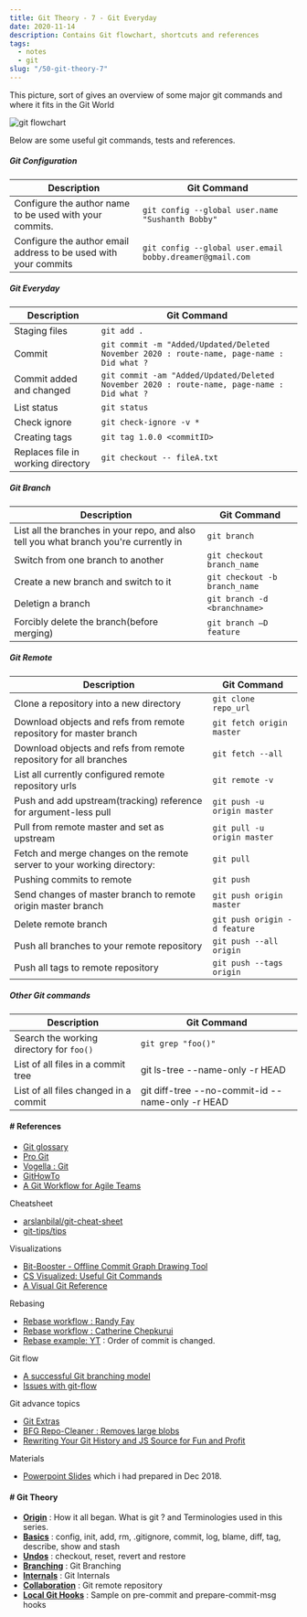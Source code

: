 ```yaml
---
title: Git Theory - 7 - Git Everyday
date: 2020-11-14
description: Contains Git flowchart, shortcuts and references
tags:
  - notes
  - git
slug: "/50-git-theory-7"
---
```


This picture, sort of gives an overview of some major git commands and where it fits in the Git World

![git flowchart](assets/50-git-flowchart.png)  


Below are some useful git commands, tests and references. 

##### Git Configuration 

| Description                                                  | Git Command                                      |
| ------------------------------------------------------------ | ------------------------------------------------ |
| Configure the author name to be used with your commits.      | `git config --global user.name "Sushanth Bobby"` |
| Configure the author email address to be used with your commits | `git config --global user.email bobby.dreamer@gmail.com` |


##### Git Everyday 

| Description                                                  | Git Command                                      |
| ------------------------------------------------------------ | ------------------------------------------------ |
| Staging files            | `git add .`                  |
| Commit                   | `git commit -m "Added/Updated/Deleted November 2020 : route-name, page-name : Did what ?`  |
| Commit added and changed | `git commit -am "Added/Updated/Deleted November 2020 : route-name, page-name : Did what ?` |
| List status              | `git status`                 |
| Check ignore             | `git check-ignore -v *`      |
| Creating tags            | `git tag 1.0.0 <commitID>`   |
| Replaces file in working directory | `git checkout -- fileA.txt` |

##### Git Branch

| Description                                                  | Git Command                     |
| ------------------------------------------------------------ | ------------------------------- |
| List all the branches in your repo, and also tell you what branch you're currently in | `git branch` |
| Switch from one branch to another                            | `git checkout branch_name`      |
| Create a new branch and switch to it                         | `git checkout -b branch_name`   |
| Deletign a branch                                            | `git branch -d <branchname>`    |
| Forcibly delete the branch(before merging)                   | `git branch –D feature`         |


##### Git Remote

| Description                                                  | Git Command                       |
| ------------------------------------------------------------ | --------------------------------- |
| Clone a repository into a new directory                                 | `git clone repo_url`   |
| Download objects and refs from remote repository for master branch      | `git fetch origin master`   |
| Download objects and refs from remote repository for all branches       | `git fetch --all`      |
| List all currently configured remote repository urls             | `git remote -v`               |
| Push and add upstream(tracking) reference for argument-less pull | `git push -u origin master`   |
| Pull from remote master and set as upstream                      | `git pull -u origin master`   |
| Fetch and merge changes on the remote server to your working directory: | `git pull`             |
| Pushing commits to remote                                        | `git push`                    |
| Send changes of master branch to remote origin master branch     | `git push origin master`      |
| Delete remote branch                                             | `git push origin -d feature`  |
| Push all branches to your remote repository                      | `git push --all origin`       |
| Push all tags to remote repository                               | `git push --tags origin`      |


##### Other Git commands

| Description                                                  | Git Command                  |
| ------------------------------------------------------------ | ---------------------------- |
| Search the working directory for `foo()`                     | `git grep "foo()"`           |
| List of all files in a commit tree                           | git ls-tree --name-only -r HEAD  |
| List of all files changed in a commit                        | git diff-tree --no-commit-id --name-only -r HEAD |


#### # References
* [Git glossary](https://git-scm.com/docs/gitglossary)
* [Pro Git](https://git-scm.com/book/en/v2)
* [Vogella : Git](https://www.vogella.com/tutorials/Git/article.html)
* [GitHowTo](https://githowto.com/)
* [A Git Workflow for Agile Teams](http://reinh.com/blog/2009/03/02/a-git-workflow-for-agile-teams.html)

Cheatsheet
* [arslanbilal/git-cheat-sheet](https://github.com/arslanbilal/git-cheat-sheet/blob/master/README.md)
* [git-tips/tips](https://github.com/git-tips/tips)

Visualizations
* [Bit-Booster - Offline Commit Graph Drawing Tool](http://bit-booster.com/graph.html)
* [CS Visualized: Useful Git Commands](https://dev.to/lydiahallie/cs-visualized-useful-git-commands-37p1)
* [A Visual Git Reference](https://marklodato.github.io/visual-git-guide/index-en.html)

Rebasing
* [Rebase workflow : Randy Fay](https://randyfay.com/content/rebase-workflow-git)
* [Rebase workflow : Catherine Chepkurui](https://medium.com/@katherinekimetto/git-rebase-rebase-then-merge-86c0b1d18973)
* [Rebase example: YT](https://www.youtube.com/watch?v=CEtqad1jM2E&t=767s) : Order of commit is changed. 

Git flow 
* [A successful Git branching model](https://nvie.com/posts/a-successful-git-branching-model/)
* [Issues with git-flow](http://scottchacon.com/2011/08/31/github-flow.html)

Git advance topics
* [Git Extras](https://github.com/tj/git-extras)
* [BFG Repo-Cleaner : Removes large blobs](https://rtyley.github.io/bfg-repo-cleaner/)
* [Rewriting Your Git History and JS Source for Fun and Profit](https://blog.isquaredsoftware.com/2018/11/git-js-history-rewriting/)


Materials
* [Powerpoint Slides](https://storage.googleapis.com/bobbydreamer-com-technicals/Git%20-%20Sushanth-1.pptx) which i had prepared in Dec 2018. 


#### # Git Theory 
* **[Origin](44-git-theory-1)** : How it all began. What is git ? and Terminologies used in this series. 
* **[Basics](45-git-theory-2)** : config, init, add, rm, .gitignore, commit, log, blame, diff, tag, describe, show and stash
* **[Undos](46-git-theory-3)** : checkout, reset, revert and restore
* **[Branching](47-git-theory-4)** : Git Branching
* **[Internals](48-git-theory-5)** : Git Internals
* **[Collaboration](49-git-theory-6)** : Git remote repository
* **[Local Git Hooks](115-git-hook-client-side)** : Sample on pre-commit and prepare-commit-msg hooks 
